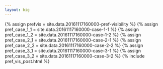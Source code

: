 ```yaml
---
layout: big
---
```

{% assign prefvis = site.data.20161117160000-pref-visibility %}
{% assign pref_case_1_1 = site.data.20161117160000-case-1-1 %}
{% assign pref_case_1_2 = site.data.20161117160000-case-1-2 %}
{% assign pref_case_2_1 = site.data.20161117160000-case-2-1 %}
{% assign pref_case_2_2 = site.data.20161117160000-case-2-2 %}
{% assign pref_case_3_1 = site.data.20161117160000-case-3-1 %}
{% assign pref_case_3_2 = site.data.20161117160000-case-3-2 %}
{% include pref_vis_post.html %}

